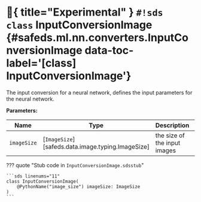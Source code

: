 # :test_tube:{ title="Experimental" } `#!sds class` InputConversionImage {#safeds.ml.nn.converters.InputConversionImage data-toc-label='[class] InputConversionImage'}

The input conversion for a neural network, defines the input parameters for the neural network.

**Parameters:**

| Name | Type | Description | Default |
|------|------|-------------|---------|
| `imageSize` | [`ImageSize`][safeds.data.image.typing.ImageSize] | the size of the input images | - |

??? quote "Stub code in `InputConversionImage.sdsstub`"

    ```sds linenums="11"
    class InputConversionImage(
        @PythonName("image_size") imageSize: ImageSize
    )
    ```
